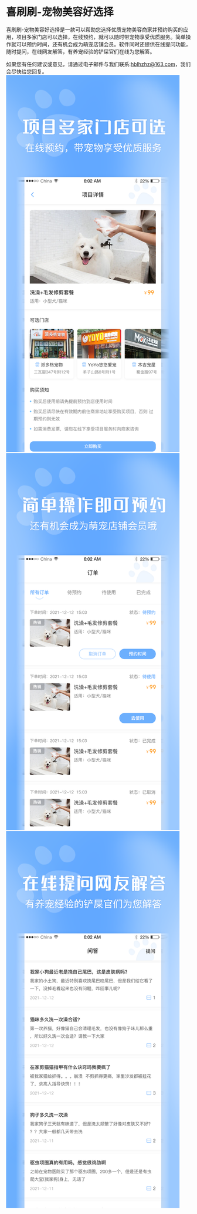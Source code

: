 # 喜刷刷-宠物美容好选择

喜刷刷-宠物美容好选择是一款可以帮助您选择优质宠物美容商家并预约购买的应用，项目多家门店可以选择，在线预约，就可以随时带宠物享受优质服务。简单操作就可以预约时间，还有机会成为萌宠店铺会员。软件同时还提供在线提问功能，随时提问，在线网友解答，有养宠经验的铲屎官们在线为您解答。

如果您有任何建议或意见，请通过电子邮件与我们联系:hblhzhz@163.com，我们会尽快给您回复。
![Image text](https://github.com/hblhzhz/XSS-PetCare/blob/main/上架/4.png)
![Image text](https://github.com/hblhzhz/XSS-PetCare/blob/main/上架/5.png)
![Image text](https://github.com/hblhzhz/XSS-PetCare/blob/main/上架/6.png)
